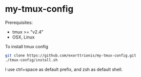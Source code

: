 # my-tmux-config
Prerequisites:
- tmux >= "v2.4"
- OSX, Linux

To install tmux config
```sh 
git clone https://github.com/exorttrionis/my-tmux-config.git 
./tmux-config/install.sh 
```
I use ctrl+space as default prefix, and zsh as default shell.
